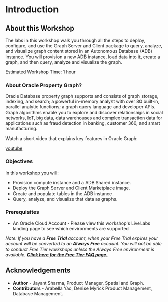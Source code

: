 # Introduction

## About this Workshop

The labs in this workshop walk you through all the steps to  deploy, configure, and use the Graph Server and Client package to query, analyze, and visualize graph content stored in an Autonomous Database (ADB) instance. You will provision a new ADB instance, load data into it, create a graph, and then query, analyze and visualize the graph.

Estimated Workshop Time: 1 hour

### About Oracle Property Graph?

Oracle Database property graph supports and consists of graph storage, indexing, and search; a powerful in-memory analyst with over 80 built-in, parallel analytic functions; a graph query language and developer APIs. Graph algorithms enable you to explore and discover relationships in social networks, IoT, big data, data warehouses and complex transaction data for applications such as fraud detection in banking, customer 360, and smart manufacturing.

Watch a short video that explains key features in Oracle Graph:

[youtube](youtube:-DYVgYJPbQA)

### Objectives

In this workshop you will:

- Provision compute instance and a ADB Shared instance.
- Deploy the Graph Server and Client Marketplace image.
- Create and populate tables in the ADB instance.
- Query, analyze, and visualize that data as graphs.

### Prerequisites

- An Oracle Cloud Account - Please view this workshop's LiveLabs landing page to see which environments are supported

*Note: If you have a **Free Trial** account, when your Free Trial expires your account will be converted to an **Always Free** account. You will not be able to conduct Free Tier workshops unless the Always Free environment is available. **[Click here for the Free Tier FAQ page.](https://www.oracle.com/cloud/free/faq.html)***

## Acknowledgements

* **Author** - Jayant Sharma, Product Manager, Spatial and Graph.
* **Contributors** - Arabella Yao, Denise Myrick Product Management, Database Management.

